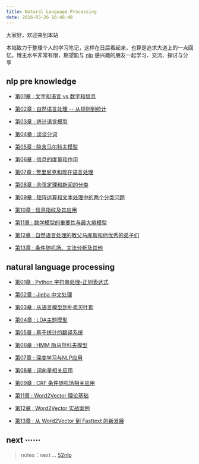 ```yaml
---
title: Natural Language Processing
date: 2016-03-26 16:46:48
---
```


大家好，欢迎来到本站

本站致力于整理个人的学习笔记，这样在日后看起来，也算是追求大道上的一点回忆。博主水平非常有限，期望能与 [nlp](https://en.wikipedia.org/wiki/Natural_language_processing) 感兴趣的朋友一起学习、交流、探讨与分享

## nlp pre knowledge

- [第01章 : 文字和语言 vs 数字和信息][m1]  

- [第02章 : 自然语言处理 -- 从规则到统计][m2] 

- [第03章 : 统计语言模型][0]

- [第04章 : 谈谈分词][0]

- [第05章 : 隐含马尔科夫模型][0]

- [第06章 : 信息的度量和作用][0]

- [第07章 : 贾里尼克和现在语言处理][0]

- [第08章 : 余弦定理和新闻的分类][0]

- [第09章 : 矩阵运算和文本处理中的两个分类问题][0]

- [第10章 : 信息指纹及其应用][0]

- [第11章 : 数学模型的重要性与最大熵模型][0]

- [第12章 : 自然语言处理的教父马库斯和他优秀的弟子们][0]

- [第13章 : 条件随机场、文法分析及其他][0]

[m1]: /2017/11/08/nlp-word2vector-pre-knowledge-1/
[m2]: /2017/11/08/nlp-word2vector-pre-knowledge-2/

## natural language processing

- [第01章 : Python 字符串处理-正则表达式][n1]  

- [第02章 : Jieba 中文处理][n2]

- [第03章 : 从语言模型到朴素贝叶斯][n3]

- [第04章 : LDA主题模型][n4]

- [第05章 : 基于统计的翻译系统][0]

- [第06章 : HMM 隐马尔科夫模型][0]

- [第07章 : 深度学习与NLP应用][0]

- [第08章 : 词向量相关应用][n8]

- [第09章 : CRF 条件随机场相关应用][0]

- [第11章 : Word2Vector 理论基础][0]

- [第12章 : Word2Vector 实战案例][0]

- [第13章 : 从 Word2Vector 到 Fasttext 的新发展][0]

[0]: /
[n1]: /2017/07/30/nlp-01-string-operation-re/
[n2]: /2017/07/29/nlp-01-jieba/
[n3]: /2017/08/10/nlp-bayes-1/
[n4]: /2017/09/22/nlp-LDA/
[n8]: /2017/07/12/nlp-word-vector

[f1]: http://www.52nlp.cn/

## next ⋯⋯

> notes：next ... [52nlp][f1]
